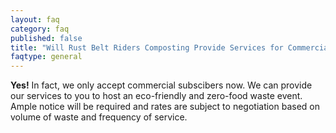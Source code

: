 ```yaml
---
layout: faq
category: faq
published: false
title: "Will Rust Belt Riders Composting Provide Services for Commercial Businesses?"
faqtype: general
---
```


**Yes!** In fact, we only accept commercial subscibers now. We can provide our services to you to host an eco-friendly and zero-food waste event. Ample notice will be required and rates are subject to negotiation based on volume of waste and frequency of service.